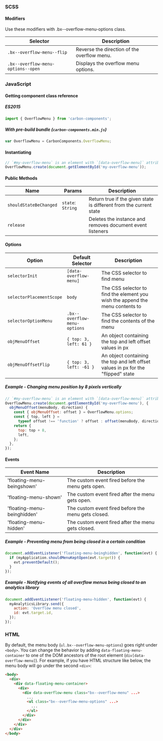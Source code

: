 ### SCSS

#### Modifiers

Use these modifiers with .bx--overflow-menu-options class.

| Selector                           | Description                                 |
| ---------------------------------- | ------------------------------------------- |
| `.bx--overflow-menu--flip`         | Reverse the direction of the overflow menu. |
| `.bx--overflow-menu-options--open` | Displays the overflow menu options.         |

### JavaScript

#### Getting component class reference

##### ES2015

```javascript
import { OverflowMenu } from 'carbon-components';
```

##### With pre-build bundle (`carbon-components.min.js`)

```javascript
var OverflowMenu = CarbonComponents.OverflowMenu;
```

#### Instantiating

```javascript
// `#my-overflow-menu` is an element with `[data-overflow-menu]` attribute
OverflowMenu.create(document.getElementById('my-overflow-menu'));
```

#### Public Methods

| Name                   | Params            | Description                                                        |
| ---------------------- | ----------------- | ------------------------------------------------------------------ |
| `shouldStateBeChanged` | `state`: `String` | Return true if the given state is different from the current state |
| `release`              |                   | Deletes the instance and removes document event listeners          |

#### Options

| Option                   | Default Selector             | Description                                                                       |
| ------------------------ | ---------------------------- | --------------------------------------------------------------------------------- |
| `selectorInit`           | `[data-overflow-menu]`       | The CSS selector to find menu                                                     |
| `selectorPlacementScope` | `body`                       | The CSS selector to find the element you wish the append the menu contents to     |
| `selectorOptionMenu`     | `.bx--overflow-menu-options` | The CSS selector to find the contents of the menu                                 |
| `objMenuOffset`          | `{ top: 3, left: 61 }`       | An object containing the top and left offset values in px                         |
| `objMenuOffsetFlip`      | `{ top: 3, left: -61 }`      | An object containing the top and left offset values in px for the "flipped" state |

##### Example - Changing menu position by 8 pixels vertically

```javascript
// `#my-overflow-menu` is an element with `[data-overflow-menu]` attribute
OverflowMenu.create(document.getElementById('my-overflow-menu'), {
  objMenuOffset(menuBody, direction) {
    const { objMenuOffset: offset } = OverflowMenu.options;
    const { top, left } =
      typeof offset !== 'function' ? offset : offset(menuBody, direction);
    return {
      top: top + 8,
      left,
    };
  },
});
```

#### Events

| Event Name                  | Description                                         |
| --------------------------- | --------------------------------------------------- |
| 'floating-menu-beingshown'  | The custom event fired before the menu gets open.   |
| 'floating-menu-shown'       | The custom event fired after the menu gets open.    |
| 'floating-menu-beinghidden' | The custom event fired before the menu gets closed. |
| 'floating-menu-hidden'      | The custom event fired after the menu gets closed.  |

##### Example - Preventing menu from being closed in a certain condition

```javascript
document.addEventListener('floating-menu-beinghidden', function(evt) {
  if (myApplication.shouldMenuKeptOpen(evt.target)) {
    evt.preventDefault();
  }
});
```

##### Example - Notifying events of all overflow menus being closed to an analytics library

```javascript
document.addEventListener('floating-menu-hidden', function(evt) {
  myAnalyticsLibrary.send({
    action: 'Overflow menu closed',
    id: evt.target.id,
  });
});
```

### HTML

By default, the menu body (`ul.bx--overflow-menu-options`) goes right under
`<body>`. You can change the behavior by adding `data-floating-menu-container`
to one of the DOM ancestors of the root element (`div[data-overflow-menu]`). For
example, if you have HTML structure like below, the menu body will go under the
second `<div>`:

```html
<body>
  <div>
    <div data-floating-menu-container>
      <div>
        <div data-overflow-menu class="bx--overflow-menu" ...>
          ...
          <ul class="bx--overflow-menu-options" ...>
            ...
          </ul>
        </div>
      </div>
    </div>
  </div>
</body>
```
